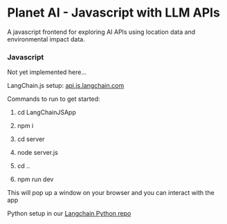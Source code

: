 # Planet AI - Javascript with LLM APIs

A javascript frontend for exploring AI APIs using location data and environmental impact data.

### Javascript

Not yet implemented here...

LangChain.js setup: [api.js.langchain.com](https://api.js.langchain.com)

Commands to run to get started:

1. cd LangChainJSApp

2. npm i

3. cd server

4. node server.js

5. cd ..

6. npm run dev

This will pop up a window on your browser and you can interact with the app

Python setup in our [Langchain Python repo](https://github.com/ModelEarth/langchain)
